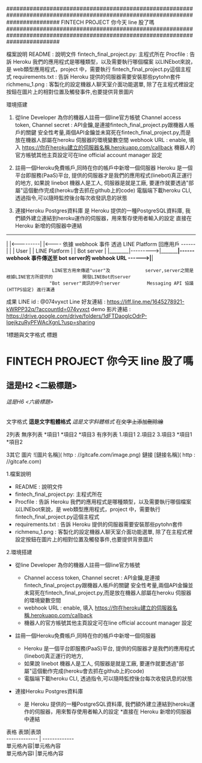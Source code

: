 ################################################################################################################################
        FINTECH PROJECT  你今天 line 股了嗎                           
################################################################################################################################

檔案說明
README                  : 說明文件
fintech_final_project.py: 主程式所在
Procfile                : 告訴 Heroku 我們的應用程式是哪種類型，以及需要執行哪個檔案
                          以LINEbot來說，是 web類型應用程式，project 中，需要執行 fintech_final_project.py這個主程式
requirements.txt        : 告訴 Heroku 提供的伺服器需要安裝那些pytohn套件
richmenu_1.png          : 客製化的設定機器人聊天室介面功能選單, 除了在主程式裡設定按鈕在圖片上的相對位置及觸發事件,也要提供背景圖片



環境搭建
1. 從line Developer 為你的機器人註冊一個line官方帳號
   Channel access token, Channel secret : API金鑰,是連接fintech_final_project.py跟機器人帳戶的關鍵
                                          安全性考量,兩個API金鑰並未寫死在fintech_final_project.py,而是放在機器人部屬在heroku
                                          伺服器的環境變數空間
   webhook URL                          : enable, 填入 https://你在heroku建立的伺服器名稱.herokuapp.com/callback
   機器人的官方帳號其他主頁設定可在line official account manager 設定

2. 註冊一個Heroku免費帳戶,同時在你的帳戶中新增一個伺服器
   Heroku 是一個平台即服務(PaaS)平台, 提供的伺服器才是我們的應用程式(linebot)真正運行的地方, 
   如果說 linebot 機器人是工人, 伺服器是就是工廠, 要運作就要透過"部屬"這個動作完成(heroku會去抓在github上的code)
   電腦端下載heroku CLI, 透過指令,可以隨時監控後台每次收發訊息的狀態
   
3. 連接Heroku Postgres資料庫
   是 Heroku 提供的一種PostgreSQL資料庫, 我們額外建立連結到heroku運作的伺服器，用來暫存使用者輸入的設定
   直接在 Heroku 新增的伺服器中連結

  ________            _________________________                                                            __________________
 |        |<---------|                         |<---- 依據 webhook 事件 透過 LINE Platform 回應用戶 ------|                  | 
 |  User  |          |      LINE Platform      |                                                          |    Bot server    |
 |________|--------->|_________________________|------ webhook 事件傳送至 bot server的 webhook URL ------>|__________________|
                 
                     LINE官方用來傳遞"user"及             server,server之間是根據LINE官方所提供的           開發LINEBot的server
                    "Bot server"資訊的中介server          Messaging API 協議(HTTPS協定) 進行溝通
                                                                
成果
LINE id                 : @074vyxct
Line 好友連結            : https://liff.line.me/1645278921-kWRPP32q/?accountId=074vyxct
demo 影片連結            : https://drive.google.com/drive/folders/1dFTDaoglcOdrP-IqejkzuRyPFWAcXgnL?usp=sharing


1標題與文字格式 
標題
# FINTECH PROJECT  你今天 line 股了嗎
## 這是H2 <二級標題>
###### 這是H6 <六級標題>
文字格式
**這是文字粗體格式**
*這是文字斜體格式*
~~在文字上添加刪除線~~ 
 
2列表 
無序列表
*項目1 
*項目2 
*項目3 
有序列表
1.項目1 
2.項目2 
3.項目3 
   *項目1 
   *項目2  
 
3其它 
圖片
![圖片名稱]( http : //gitcafe.com/image.png)
鏈接
[鏈接名稱]( http : //gitcafe.com)



1.檔案說明
   * README                  : 說明文件
   * fintech_final_project.py: 主程式所在
   * Procfile                : 告訴 Heroku 我們的應用程式是哪種類型，以及需要執行哪個檔案
                               以LINEbot來說，是 web類型應用程式，project 中，需要執行 fintech_final_project.py這個主程式
   * requirements.txt        : 告訴 Heroku 提供的伺服器需要安裝那些pytohn套件
   * richmenu_1.png          : 客製化的設定機器人聊天室介面功能選單, 除了在主程式裡設定按鈕在圖片上的相對位置及觸發事件,也要提供背景圖片


2.環境搭建
   * 從line Developer 為你的機器人註冊一個line官方帳號
        * Channel access token, Channel secret : API金鑰,是連接fintech_final_project.py跟機器人帳戶的關鍵
                                          安全性考量,兩個API金鑰並未寫死在fintech_final_project.py,而是放在機器人部屬在heroku
                                          伺服器的環境變數空間
        * webhook URL                          : enable, 填入 https://你在heroku建立的伺服器名稱.herokuapp.com/callback
        * 機器人的官方帳號其他主頁設定可在line official account manager 設定

   * 註冊一個Heroku免費帳戶,同時在你的帳戶中新增一個伺服器
        * Heroku 是一個平台即服務(PaaS)平台, 提供的伺服器才是我們的應用程式(linebot)真正運行的地方, 
        * 如果說 linebot 機器人是工人, 伺服器是就是工廠, 要運作就要透過"部屬"這個動作完成(heroku會去抓在github上的code)
        * 電腦端下載heroku CLI, 透過指令,可以隨時監控後台每次收發訊息的狀態
   
   * 連接Heroku Postgres資料庫
        * 是 Heroku 提供的一種PostgreSQL資料庫, 我們額外建立連結到heroku運作的伺服器，用來暫存使用者輸入的設定
        *直接在 Heroku 新增的伺服器中連結


表格
  表頭|表頭   
  ------------- | -------------  
 單元格內容|單元格內容   
 單元格內容l   |單元格內容 
